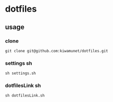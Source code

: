 # dotfiles


## usage

### clone 
```
git clone git@github.com:kiwamunet/dotfiles.git
```

### settings sh
```
sh settings.sh
```

### dotfilesLink sh
```
sh dotfilesLink.sh
```
